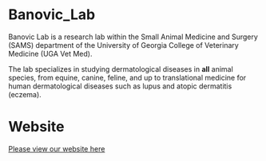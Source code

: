 # Banovic_Lab
Banovic Lab is a research lab within the Small Animal Medicine and Surgery (SAMS) department of the University of Georgia College of Veterinary Medicine (UGA Vet Med). 

The lab specializes in studying dermatological diseases in **all** animal species, from equine, canine, feline, and up to translational medicine for human dermatological diseases such as lupus and atopic dermatitis (eczema).

# Website
[Please view our website here](https://banoviclabs.github.io/Banovic_Lab/)
